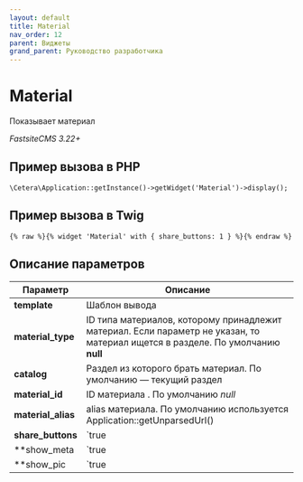 ```yaml
---
layout: default
title: Material
nav_order: 12
parent: Виджеты
grand_parent: Руководство разработчика
---
```


# Material

Показывает материал

*FastsiteCMS 3.22+*

## Пример вызова в PHP

	\Cetera\Application::getInstance()->getWidget('Material')->display();
 

## Пример вызова в Twig

	{% raw %}{% widget 'Material' with { share_buttons: 1 } %}{% endraw %}
 

## Описание параметров

Параметр | Описание
---|---
**template**|Шаблон вывода
**material_type**|ID типа материалов, которому принадлежит материал. Если параметр не указан, то материал ищется в разделе. По умолчанию **null**
**catalog**|Раздел из которого брать материал. По умолчанию — текущий раздел
**material_id**|ID материала . По умолчанию *null*
**material_alias**|alias материала. По умолчанию используется Application::getUnparsedUrl()
**share_buttons**|`true|false` Показать кнопки расшаривания материалов в соцсети. По умолчанию **false**
**show_meta|`true|false` Передавать meta информацию в head страницы. По умолчанию **false**
**show_pic|`true|false` Показать иллюстрацию (поле pic у материала). По умолчанию **false**
